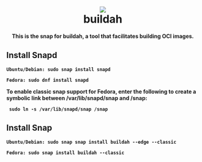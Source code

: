 <h1 align="center">
  <img src="https://user-images.githubusercontent.com/45159366/64286155-c485af80-cf11-11e9-903f-201622cf6ead.png">
  <br />
  buildah
</h1>

<p align="center"><b>This is the snap for  buildah, a tool that facilitates building OCI images.</p>

## Install Snapd

    Ubuntu/Debian: sudo snap install snapd
    
    Fedora: sudo dnf install snapd
       
To enable classic snap support for Fedora, enter the following to create a 
symbolic link between /var/lib/snapd/snap and /snap: 

     sudo ln -s /var/lib/snapd/snap /snap

## Install Snap

    Ubuntu/Debian: sudo snap snap install buildah --edge --classic
     
    Fedora: sudo snap install buildah --classic 
    
    
